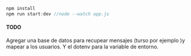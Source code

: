 ```js
npm install
npm run start:dev //node --watch app.js
```

#### TODO

Agregar una base de datos para recupear mensajes (turso por ejemplo )y mapear a los usuarios.
Y el dotenv para la variable de entorno.
